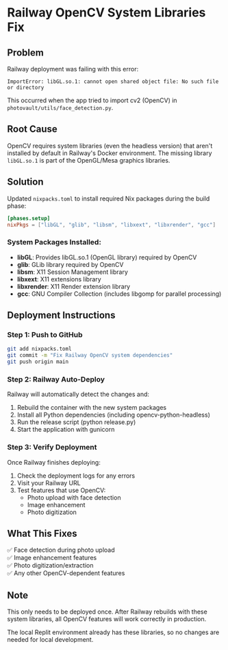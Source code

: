 # Railway OpenCV System Libraries Fix

## Problem
Railway deployment was failing with this error:
```
ImportError: libGL.so.1: cannot open shared object file: No such file or directory
```

This occurred when the app tried to import cv2 (OpenCV) in `photovault/utils/face_detection.py`.

## Root Cause
OpenCV requires system libraries (even the headless version) that aren't installed by default in Railway's Docker environment. The missing library `libGL.so.1` is part of the OpenGL/Mesa graphics libraries.

## Solution
Updated `nixpacks.toml` to install required Nix packages during the build phase:

```toml
[phases.setup]
nixPkgs = ["libGL", "glib", "libsm", "libxext", "libxrender", "gcc"]
```

### System Packages Installed:
- **libGL**: Provides libGL.so.1 (OpenGL library) required by OpenCV
- **glib**: GLib library required by OpenCV
- **libsm**: X11 Session Management library
- **libxext**: X11 extensions library
- **libxrender**: X11 Render extension library
- **gcc**: GNU Compiler Collection (includes libgomp for parallel processing)

## Deployment Instructions

### Step 1: Push to GitHub
```bash
git add nixpacks.toml
git commit -m "Fix Railway OpenCV system dependencies"
git push origin main
```

### Step 2: Railway Auto-Deploy
Railway will automatically detect the changes and:
1. Rebuild the container with the new system packages
2. Install all Python dependencies (including opencv-python-headless)
3. Run the release script (python release.py)
4. Start the application with gunicorn

### Step 3: Verify Deployment
Once Railway finishes deploying:
1. Check the deployment logs for any errors
2. Visit your Railway URL
3. Test features that use OpenCV:
   - Photo upload with face detection
   - Image enhancement
   - Photo digitization

## What This Fixes
✅ Face detection during photo upload  
✅ Image enhancement features  
✅ Photo digitization/extraction  
✅ Any other OpenCV-dependent features  

## Note
This only needs to be deployed once. After Railway rebuilds with these system libraries, all OpenCV features will work correctly in production.

The local Replit environment already has these libraries, so no changes are needed for local development.
